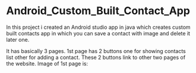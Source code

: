 # Android_Custom_Built_Contact_App
In this project i created an Android studio app in java 
which creates custom built contacts app in which you can save a contact with image 
and delete it  later one.

It has basically 3 pages.
1st page has 2 buttons one for showing contacts list other for adding a contact.
These 2 buttons link to other two pages of the website.
Image of 1st page is:

